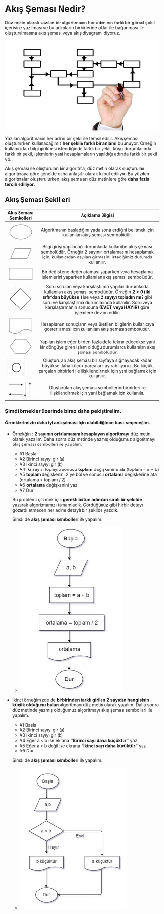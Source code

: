 # Akış Şeması Nedir?

Düz metin olarak yazılan bir algoritmanın her adımının farklı bir görsel şekil içerisine yazılması ve bu adımların birbirlerine oklar ile bağlanması ile oluşturulmasına akış şeması veya akış diyagramı diyoruz.

![akış şeması](../media/akis-semasi.jpg)

Yazılan algoritmanın her adımı bir şekil ile temsil edilir. Akış şeması oluştururken kullanacağımız **her şeklin farklı bir anlamı** bulunuyor.
Örneğin kullanıcıdan bilgi girilmesi istendiğinde farklı bir şekil, koşul durumlarında farklı bir şekil, işlemlerin yani hesaplamaların yapıldığı adımda farklı bir şekil vb..

Akış şeması ile oluşturulan bir algoritma, düz metin olarak oluşturulan algoritmaya göre genelde daha anlaşılır olarak kabul ediliyor. Bu yüzden algoritmalar oluşturulurken, akış şemaları düz metinlere göre **daha fazla tercih ediliyor**.

## Akış Şeması Şekilleri

| Akış Şeması Sembolleri | Açıklama Bilgisi |
|-|:-:|
| ![](../media/sembol-1.jpg) |Algoritmanın başladığını yada sona erdiğini belitmek için kullanılan akış şeması sembolüdür.|
| ![](../media/sembol-2.jpg) | Bilgi girişi yapılacağı durumlarda kullanılan akış şeması sembolüdür. Örneğin 2 sayının ortalamasını hesaplamak için, kullanıcıdan sayıları girmesini istediğimiz durumda kullanılır.|
| ![](../media/sembol-3.jpg) | Bir değişkene değer ataması yaparken veya hesaplama işlemlerini yaparken kullanılan akış şeması sembolüdür. |
| ![](../media/sembol-4.jpg) | Soru sorulan veya karşılaştırma yapılan durumlarda kullanılan akış şeması sembolüdür. Örneğin **2 > 0 (iki sıfır’dan büyükse )** ise veya **2 sayıyı topladın mı?** gibi soru ve karşılaştırma durumlarında kullanılır. Soru veya karşılaştırmanın sonucuna **(EVET veya HAYIR)** göre işlemlere devam edilir. |
| ![](../media/sembol-5.jpg) | Hesaplanan sonuçların veya üretilen bilgilerin kullanıcıya gösterilemesi için kullanılan akış şeması sembolüdür.|
| ![](../media/sembol-6.jpg) | Yapılan işlem eğer birden fazla defa tekrar edecekse yani bir döngüye giren işlem olduğu durumlarda kullanılan akış şeması sembolüdür.|
| ![](../media/sembol-7.jpg) | Oluşturulan akış şeması bir sayfaya sığmayacak kadar büyükse daha küçük parçalara ayırabiliyoruz. Bu küçük parçaları birbirleri ile ilişkilendirmek için yani bağlamak için kullanılır.|
| ![](../media/sembol-8.jpg) | Oluşturulan akış şeması sembollerini birbirleri ile ilişkilendirmek için yani bağlamak için kullanılır.|

### Şimdi örnekler üzerinde biraz daha pekiştirelim.

#### Örneklerimizin daha iyi  anlaşılması için olabildiğince basit seçeceğim.

- Örnekğin : **2 sayının ortalamasını hesaplayan algoritmayı** düz metin olarak yazalım. Daha sonra düz metinde yazmış olduğumuz algoritmayı akış şeması sembolleri ile yapalım.
    - A1 Başla
    - A2 Birinci sayıyı gir (a)
    - A3 İkinci sayıyı gir (b)
    - A4 İki sayıyı toplayıp sonucu **toplam** değişkenine ata (toplam = a + b)
    - A5 **toplam** değişkenini 2’ye böl ve sonucu **ortalama** değişkenine ata (ortalama = toplam / 2)
    - A6 **ortalama** değişkenini yaz
    - A7 Dur
    
    Bu problemi çözmek için **gerekli bütün adımları sıralı bir şekilde** yazarak algoritmamızı tamamladık. Gördüğünüz gibi hiçbir detayı gözardı etmeden her adımı detaylı bir şekilde yazdık.

    Şimdi de **akış şeması sembolleri** ile yapalım.

    - ![](../media/akis-semasi-2.jpg)

- İkinci örneğimizde de **birbirinden farklı girilen 2 sayıdan hangisinin küçük olduğunu bulan** algoritmayı düz metin olarak yazalım. Daha sonra düz metinde yazmış olduğumuz algoritmayı akış şeması sembolleri ile yapalım.
    
    - A1 Başla
    - A2 Birinci sayıyı gir (a)
    - A3 İkinci sayıyı gir (b)
    - A4 Eğer a < b ise ekrana **“Birinci sayı daha küçüktür”** yaz
    - A5 Eğer a < b değil ise ekrana **“İkinci sayı daha küçüktür”** yaz
    - A6 Dur

    Şimdi de **akış şeması sembolleri** ile yapalım.

    - ![](../media/akis-semasi-3.jpg)




